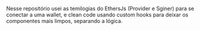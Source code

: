 Nesse repositório usei as temilogias do EthersJs (Provider e Sginer) para se conectar a uma wallet, e clean code usando custom hooks para deixar os componentes mais limpos, separando a lógica.
